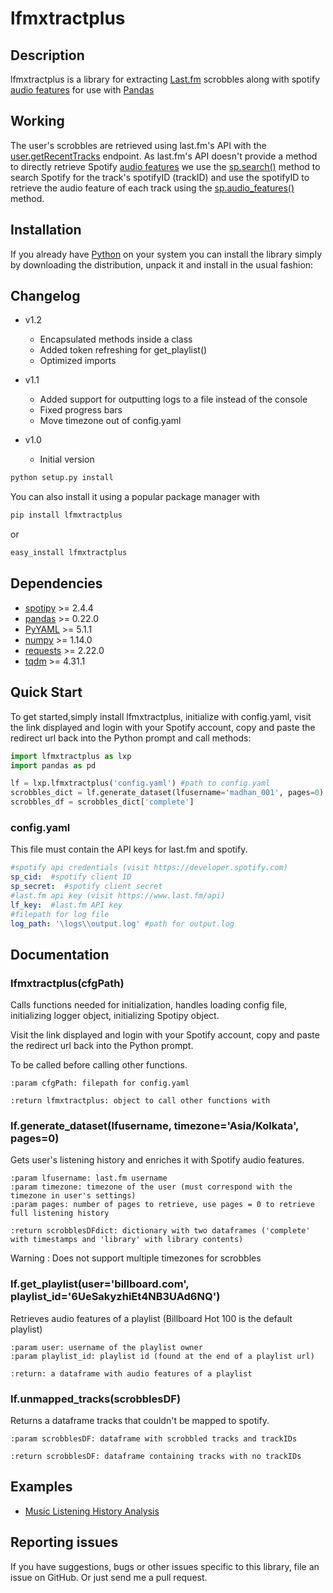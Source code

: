 # lfmxtractplus

## Description
lfmxtractplus is a library for extracting [Last.fm](https://last.fm) scrobbles along with spotify [audio features](https://developer.spotify.com/documentation/web-api/reference/tracks/get-audio-features/) for use with [Pandas](https://pandas.pydata.org/)

## Working 
The user's scrobbles are retrieved using last.fm's API with the [user.getRecentTracks](https://www.last.fm/api/show/user.getRecentTracks) endpoint.
As last.fm's API doesn't provide a method to directly retrieve Spotify [audio features](https://developer.spotify.com/documentation/web-api/reference/tracks/get-audio-features/)
we use the [sp.search()](https://github.com/madhan001/lfmxtractplus/blob/76ccdd2a257bc1f39d9d5b6e34bf0c67a18f50ce/lfmxtractplus/export_data.py#L207) method to search Spotify for the track's spotifyID (trackID) and use the spotifyID to retrieve the audio feature of each track using the [sp.audio_features()](https://github.com/madhan001/lfmxtractplus/blob/76ccdd2a257bc1f39d9d5b6e34bf0c67a18f50ce/lfmxtractplus/export_data.py#L270) method.

## Installation
If you already have [Python](http://www.python.org/) on your system you can install the library simply by downloading the distribution, unpack it and install in the usual fashion:

## Changelog

 - v1.2  
    - Encapsulated methods inside a class
    - Added token refreshing for get_playlist()
    - Optimized imports
 
 - v1.1  
    - Added support for outputting logs to a file instead of the console
    - Fixed progress bars
    - Move timezone out of config.yaml

 - v1.0  
    - Initial version
    
 
   
```bash
python setup.py install
```

You can also install it using a popular package manager with

```bash
pip install lfmxtractplus
```

or

```bash
easy_install lfmxtractplus
```

## Dependencies

- [spotipy](https://spotipy.readthedocs.io/en/latest/) >= 2.4.4
- [pandas](https://pandas.pydata.org/) >= 0.22.0
- [PyYAML](https://pyyaml.org/) >= 5.1.1
- [numpy](https://www.numpy.org/) >= 1.14.0
- [requests](https://2.python-requests.org/en/master/) >= 2.22.0
- [tqdm](https://tqdm.github.io/) >= 4.31.1

## Quick Start

To get started,simply install lfmxtractplus, initialize with config.yaml, visit the link displayed and login with your Spotify account, copy and paste the redirect url back into the Python prompt
 and call methods:

```python
import lfmxtractplus as lxp
import pandas as pd

lf = lxp.lfmxtractplus('config.yaml') #path to config.yaml
scrobbles_dict = lf.generate_dataset(lfusername='madhan_001', pages=0)
scrobbles_df = scrobbles_dict['complete']
```
### config.yaml

This file must contain the API keys for last.fm and spotify.

```yaml
#spotify api credentials (visit https://developer.spotify.com)
sp_cid:  #spotify client ID
sp_secret:  #spotify client secret
#last.fm api key (visit https://www.last.fm/api)
lf_key:  #last.fm API key
#filepath for log file
log_path: '\logs\\output.log' #path for output.log
```
## Documentation 

### lfmxtractplus(cfgPath)

Calls functions needed for initialization, handles loading config file,
initializing logger object, initializing Spotipy object.

Visit the link displayed and login with your Spotify account, copy and paste the redirect url back into the Python prompt.

To be called before calling other functions.

    :param cfgPath: filepath for config.yaml
    
    :return lfmxtractplus: object to call other functions with

### lf.generate_dataset(lfusername, timezone='Asia/Kolkata', pages=0)
Gets user's listening history and enriches it with Spotify audio features.
    
    :param lfusername: last.fm username
    :param timezone: timezone of the user (must correspond with the timezone in user's settings)
    :param pages: number of pages to retrieve, use pages = 0 to retrieve full listening history
    
    :return scrobblesDFdict: dictionary with two dataframes ('complete' with timestamps and 'library' with library contents)

Warning : Does not support multiple timezones for scrobbles    
   
### lf.get_playlist(user='billboard.com', playlist_id='6UeSakyzhiEt4NB3UAd6NQ')

Retrieves audio features of a playlist (Billboard Hot 100 is the default playlist)
    
    :param user: username of the playlist owner
    :param playlist_id: playlist id (found at the end of a playlist url)
    
    :return: a dataframe with audio features of a playlist
    
### lf.unmapped_tracks(scrobblesDF)

Returns a dataframe tracks that couldn't be mapped to spotify.

    :param scrobblesDF: dataframe with scrobbled tracks and trackIDs
    
    :return scrobblesDF: dataframe containing tracks with no trackIDs

## Examples

 - [Music Listening History Analysis](https://github.com/madhan001/lfmxtractplus-examples/blob/master/music_listening_history_analysis.ipynb)

## Reporting issues

If you have suggestions, bugs or other issues specific to this library, file an issue on GitHub. Or just send me a pull request.
